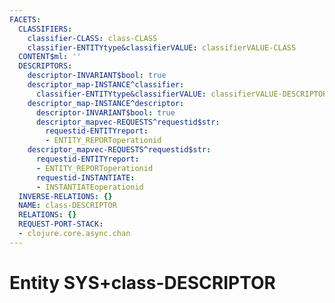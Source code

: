 ```yaml
---
FACETS:
  CLASSIFIERS:
    classifier-CLASS: class-CLASS
    classifier-ENTITYtype&classifierVALUE: classifierVALUE-CLASS
  CONTENT$ml: ''
  DESCRIPTORS:
    descriptor-INVARIANT$bool: true
    descriptor_map-INSTANCE^classifier:
      classifier-ENTITYtype&classifierVALUE: classifierVALUE-DESCRIPTOR
    descriptor_map-INSTANCE^descriptor:
      descriptor-INVARIANT$bool: true
      descriptor_mapvec-REQUESTS^requestid$str:
        requestid-ENTITYreport:
        - ENTITY_REPORToperationid
    descriptor_mapvec-REQUESTS^requestid$str:
      requestid-ENTITYreport:
      - ENTITY_REPORToperationid
      requestid-INSTANTIATE:
      - INSTANTIATEoperationid
  INVERSE-RELATIONS: {}
  NAME: class-DESCRIPTOR
  RELATIONS: {}
  REQUEST-PORT-STACK:
  - clojure.core.async.chan
---
```

# Entity SYS+class-DESCRIPTOR

